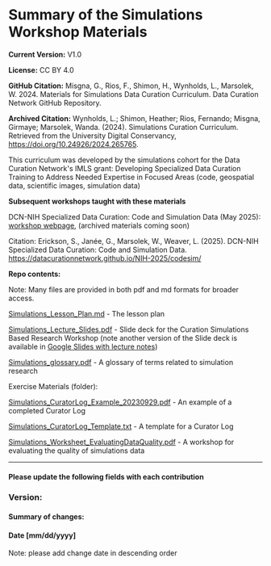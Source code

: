 # Summary of the Simulations Workshop Materials
**Current Version:** V1.0

**License:** CC BY 4.0

**GitHub Citation:**  Misgna, G., Rios, F., Shimon, H., Wynholds, L., Marsolek, W.  2024. Materials for Simulations Data Curation Curriculum. Data Curation Network GitHub Repository. 

**Archived Citation:** Wynholds, L.; Shimon, Heather; Rios, Fernando; Misgna, Girmaye; Marsolek, Wanda. (2024). Simulations Curation Curriculum. Retrieved from the University Digital Conservancy, https://doi.org/10.24926/2024.265765.

This curriculum was developed by the simulations cohort for the Data Curation Network's IMLS grant: Developing Specialized Data Curation Training to Address Needed Expertise in Focused Areas (code, geospatial data, scientific images, simulation data)

**Subsequent workshops taught with these materials**

DCN-NIH Specialized Data Curation: Code and Simulation Data (May 2025): [workshop webpage](https://datacurationnetwork.github.io/NIH-2025/codesim/), (archived materials coming soon)

Citation: Erickson, S., Janée, G., Marsolek, W., Weaver, L. (2025). DCN-NIH Specialized Data Curation: Code and Simulation Data. https://datacurationnetwork.github.io/NIH-2025/codesim/

**Repo contents:**

Note: Many files are provided in both pdf and md formats for broader access.

[Simulations\_Lesson\_Plan.md](<Simulations_Lesson_Plan.md>) - The lesson plan 

[Simulations\_Lecture\_Slides.pdf](<Simulations_Lecture_Slides.pdf>) - Slide deck for the Curation Simulations Based Research Workshop (note another version of the Slide deck is available in [Google Slides with lecture notes](https://docs.google.com/presentation/d/1QUE-AdhvZZFzDQhe3SGfrPBtmL-dex6mb06wMVYwBkg/edit#slide=id.g250b1be951a_0_0))

[Simulations\_glossary.pdf](<Simulations_glossary.pdf>) - A glossary of terms related to simulation research

Exercise Materials (folder): 

[Simulations\_CuratorLog\_Example\_20230929.pdf](https://github.com/DataCurationNetwork/curation-curriculum/blob/005dd48da6f027e016c72624f6b48950d348f3b0/Specialized%20Data%20Types/Simulations/Exercise%20Materials/Simulations_CuratorLog_Example_20230929.pdf) - An example of a completed Curator Log

[Simulations\_CuratorLog\_Template.txt](https://github.com/DataCurationNetwork/curation-curriculum/blob/005dd48da6f027e016c72624f6b48950d348f3b0/Specialized%20Data%20Types/Simulations/Exercise%20Materials/Simulations_CuratorLog_Template.txt) - A template for a Curator Log

[Simulations\_Worksheet\_EvaluatingDataQuality.pdf](https://github.com/DataCurationNetwork/curation-curriculum/blob/005dd48da6f027e016c72624f6b48950d348f3b0/Specialized%20Data%20Types/Simulations/Exercise%20Materials/Simulations_Worksheet_EvaluatingDataQuality.pdf) - A workshop for evaluating the quality of simulations data

----------------------------------------------------------------------------------------

#### Please update the following fields with each contribution

### Version:

#### Summary of changes:

#### Date [mm/dd/yyyy]

Note: please add change date in descending order

